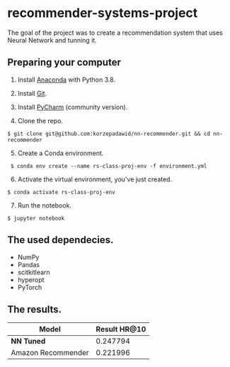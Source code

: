 # recommender-systems-project

The goal of the project was to create a recommendation system that uses Neural Network and tunning it.

## Preparing your computer

1. Install [Anaconda](https://www.anaconda.com/products/individual) with Python 3.8.


2. Install [Git](https://git-scm.com/downloads).


3. Install [PyCharm](https://www.jetbrains.com/pycharm/) (community version).

4. Clone the repo.

```
$ git clone git@github.com:korzepadawid/nn-recommender.git && cd nn-recommender
```

5. Create a Conda environment.

```
 $ conda env create --name rs-class-proj-env -f environment.yml
```

6. Activate the virtual environment, you've just created.

```
$ conda activate rs-class-proj-env
```

7. Run the notebook.

```
$ jupyter notebook
```

## The used dependecies.

- NumPy
- Pandas
- scitkitlearn
- hyperopt
- PyTorch

## The results.

| Model| Result HR@10 |
|--|--|
| **NN Tuned** | 0.247794 |
| Amazon Recommender | 0.221996 |
